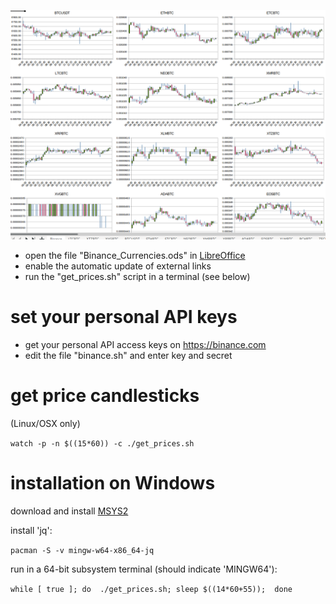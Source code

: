 ![screenshot](./screenshot.png)

* open the file "Binance_Currencies.ods" in [LibreOffice](https://libreoffice.org)
* enable the automatic update of external links
* run the "get_prices.sh" script in a terminal (see below)


set your personal API keys
==========================

* get your personal API access keys on https://binance.com
* edit the file "binance.sh" and enter key and secret


get price candlesticks
======================
(Linux/OSX only)

`watch -p -n $((15*60)) -c ./get_prices.sh`


installation on Windows
=======================

download and install [MSYS2](https://www.msys2.org)

install 'jq': 

   `pacman -S -v mingw-w64-x86_64-jq`

run in a 64-bit subsystem terminal (should indicate 'MINGW64'):

   `while [ true ]; do  ./get_prices.sh; sleep $((14*60+55));  done`


